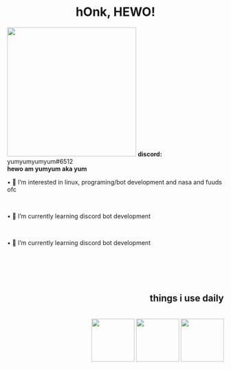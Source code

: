 <!---
- 👋 Hi, I’m @yumm-b612
- 👀 I’m interested in ...
- 🌱 I’m currently learning ...
- 💞️ I’m looking to collaborate on ...
- <img align="left" src="https://media4.giphy.com/media/WmWPS2FKdMSPhLiMBu/200.webp" />
-  ...https://media1.giphy.com/media/UoLt6Tm8wlSnWGfSFs/giphy.webp?cid=ecf05e478ll84ldbusm2d5ffledkqj7p9od2giqwftru5a5s&rid=giphy.webp
yumm-b612/yumm-b612 is a ✨ special ✨ repository because its `README.md` (this file) appears on your GitHub profile.
You can click the Preview link to take a look at your changes.
--->
<h1 align="center">hOnk, HEWO!</h1>
<img width="300" height="300" src="https://cdn.discordapp.com/attachments/819660765018980393/821816728202903622/20210309_224533.jpg"/>
<b>discord:</b> yumyumyumyum#6512 <br> <b>hewo am yumyum aka yum</b> <br>
<p>• 👀 I’m interested in linux, programing/bot development and nasa and fuuds ofc</p> <br>
<p>• 🌱 I’m currently learning discord bot development</p> <br>
<p>• 🌱 I’m currently learning discord bot development</p> <br>


<br><br>

<div align = "right">
  <h2>things i use daily</h2>     
  <br>
  <a href="https://www.python.org"><img src="https://i.giphy.com/media/LMt9638dO8dftAjtco/200.webp" width="100" /></a>
  <a href="https://code.visualstudio.com"><img src="https://i.giphy.com/media/IdyAQJVN2kVPNUrojM/200.webp" width="100" /></a>
  <a href="https://github.com/"><img src="https://i.giphy.com/media/KzJkzjggfGN5Py6nkT/200.webp" width="100" /></a>
</dev>

<!--
[![Top Langs](https://github-readme-stats.vercel.app/api/top-langs/?username=yumm-b612&show_icons=true&layout=compact&theme=onedark)](https://github.com/anuraghazra/github-readme-stats)

<a href="https://archlinux.org/"><img style="width="150" height="100" src="https://archlinux.org/static/logos/archlinux-logo-dark-90dpi.ebdee92a15b3.png"/></a>
&nbsp&nbsp&nbsp&nbsp&nbsp&nbsp&nbsp<b>wm:</b>&nbsp&nbsp&nbsp&nbsp&nbsp&nbsp&nbsp
<a href="https://dwm.suckless.org/"><img style="width="100" height="50" src="https://suckless.org/logo.svg"/></a>

<p>
<img align="center" src="https://github-readme-stats.vercel.app/api/top-langs/?username=yumm-b612&theme=dark&layout=compact" />
</p>
-->
